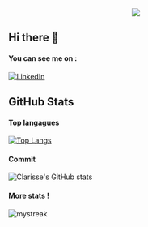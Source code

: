 <div align = "center">
    <img src=./bannière.png/>
</div>


## Hi there 👋

#### You can see me on :
[![LinkedIn](https://img.shields.io/badge/LinkedIn-blue?style=flat&logo=linkedin&logoColor=white)](https://[![LinkedIn](https://img.shields.io/badge/LinkedIn-bleu?style=flat&logo=linkedin&logoColor=white)](https://www.linkedin.com/in/ton-profile/))

## GitHub Stats

#### Top langagues

[![Top Langs](https://github-readme-stats.vercel.app/api/top-langs/?username=clarisse-lebaut&layout=compact&theme=catppuccin-latte)](https://github.com/clarisse-lebaut)

#### Commit 

![Clarisse's GitHub stats](https://github-readme-stats.vercel.app/api?username=clarisse-lebaut&hide=stars,prs,issues,contribs&show_icons=true&count_private=true&hide_rank=true&theme=catppuccin-latte)


#### More stats !
<img src="https://github-readme-streak-stats.herokuapp.com/?user=clarisse-lebaut&theme=catppuccin-latte" alt="mystreak"/>


